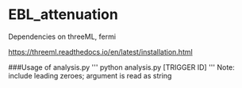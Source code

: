 # EBL_attenuation

Dependencies on threeML, fermi

https://threeml.readthedocs.io/en/latest/installation.html


###Usage of analysis.py
'''
python analysis.py [TRIGGER ID]
'''
Note: include leading zeroes; argument is read as string
